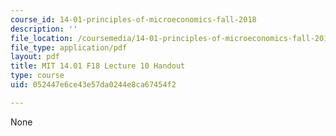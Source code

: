 ```yaml
---
course_id: 14-01-principles-of-microeconomics-fall-2018
description: ''
file_location: /coursemedia/14-01-principles-of-microeconomics-fall-2018/052447e6ce43e57da0244e8ca67454f2_MIT14_01F18_handout10.pdf
file_type: application/pdf
layout: pdf
title: MIT 14.01 F18 Lecture 10 Handout
type: course
uid: 052447e6ce43e57da0244e8ca67454f2

---
```

None